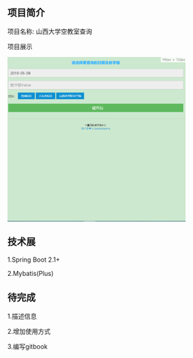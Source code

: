 ## 项目简介

项目名称: 山西大学空教室查询

项目展示

<img src="https://raw.githubusercontent.com/BoomManPro/sxu-room-search/master/doc/description/image1.png" width="400" hegiht="1000" align=center />




## 技术展

1.Spring Boot 2.1+

2.Mybatis(Plus)




## 待完成

1.描述信息

2.增加使用方式

3.编写gitbook